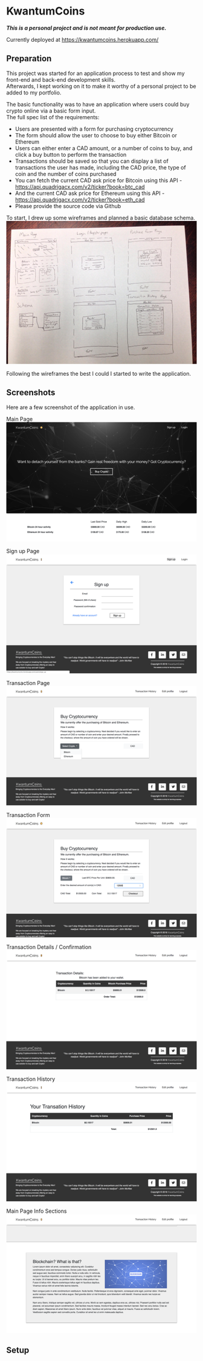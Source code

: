 KwantumCoins
======
**_This is a personal project and is not meant for production use._**

Currently deployed at https://kwantumcoins.herokuapp.com/

Preparation
---
This project was started for an application process to test and show my front-end and back-end development skills.  
Afterwards, I kept working on it to make it worthy of a personal project to be added to my portfolio.  

The basic functionality was to have an application where users could buy crypto online via a basic form input.  
The full spec list of the requirements:  
 - Users are presented with a form for purchasing cryptocurrency
 - The form should allow the user to choose to buy either Bitcoin or Ethereum
 - Users can either enter a CAD amount, or a number of coins to buy, and click a buy button to perform the transaction
 - Transactions should be saved so that you can display a list of transactions the user has made, including the CAD price, the type of coin and the number of coins purchased
 - You can fetch the current CAD ask price for Bitcoin using this API - https://api.quadrigacx.com/v2/ticker?book=btc_cad
 - And the current CAD ask price for Ethereum using this API - https://api.quadrigacx.com/v2/ticker?book=eth_cad
 - Please provide the source code via Github

 To start, I drew up some wireframes and planned a basic database schema.  
 ![alt text](app/assets/images/screenshots/wireframes_and_schema.jpg?raw=true "Wireframes and Schema")

Following the wireframes the best I could I started to write the application.  

Screenshots
---
Here are a few screenshot of the application in use.  

Main Page  
![alt text](app/assets/images/screenshots/main-page-hero-img.png?raw=true)  

Sign up Page  
![alt text](app/assets/images/screenshots/registration.png?raw=true)  

Transaction Page  
![alt text](app/assets/images/screenshots/transaction-form.png?raw=true)

Transaction Form  
![alt text](app/assets/images/screenshots/transaction-form-2.png?raw=true)  

Transaction Details / Confirmation  
![alt text](app/assets/images/screenshots/transaction-details.png?raw=true)  

Transaction History  
![alt text](app/assets/images/screenshots/transaction-history.png?raw=true)  

Main Page Info Sections  
![alt text](app/assets/images/screenshots/main-page-2.png?raw=true)  


Setup
---

